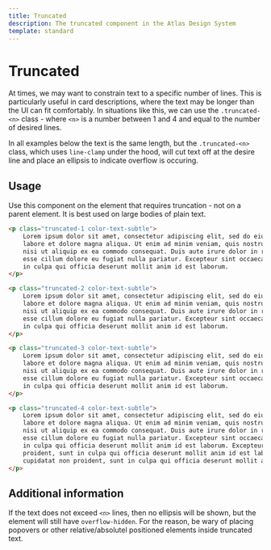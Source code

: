 ```yaml
---
title: Truncated
description: The truncated component in the Atlas Design System
template: standard
---
```


# Truncated

At times, we may want to constrain text to a specific number of lines. This is particularly useful in card descriptions, where the text may be longer than the UI can fit comfortably. In situations like this, we can use the `.truncated-<n>` class - where `<n>` is a number between 1 and 4 and equal to the number of desired lines.

In all examples below the text is the same length, but the `.truncated-<n>` class, which uses `line-clamp` under the hood, will cut text off at the desire line and place an ellipsis to indicate overflow is occuring.

## Usage

Use this component on the element that requires truncation - not on a parent element. It is best used on large bodies of plain text.

```html
<p class="truncated-1 color-text-subtle">
	Lorem ipsum dolor sit amet, consectetur adipiscing elit, sed do eiusmod tempor incididunt ut
	labore et dolore magna aliqua. Ut enim ad minim veniam, quis nostrud exercitation ullamco laboris
	nisi ut aliquip ex ea commodo consequat. Duis aute irure dolor in reprehenderit in voluptate velit
	esse cillum dolore eu fugiat nulla pariatur. Excepteur sint occaecat cupidatat non proident, sunt
	in culpa qui officia deserunt mollit anim id est laborum.
</p>
```

```html
<p class="truncated-2 color-text-subtle">
	Lorem ipsum dolor sit amet, consectetur adipiscing elit, sed do eiusmod tempor incididunt ut
	labore et dolore magna aliqua. Ut enim ad minim veniam, quis nostrud exercitation ullamco laboris
	nisi ut aliquip ex ea commodo consequat. Duis aute irure dolor in reprehenderit in voluptate velit
	esse cillum dolore eu fugiat nulla pariatur. Excepteur sint occaecat cupidatat non proident, sunt
	in culpa qui officia deserunt mollit anim id est laborum.
</p>
```

```html
<p class="truncated-3 color-text-subtle">
	Lorem ipsum dolor sit amet, consectetur adipiscing elit, sed do eiusmod tempor incididunt ut
	labore et dolore magna aliqua. Ut enim ad minim veniam, quis nostrud exercitation ullamco laboris
	nisi ut aliquip ex ea commodo consequat. Duis aute irure dolor in reprehenderit in voluptate velit
	esse cillum dolore eu fugiat nulla pariatur. Excepteur sint occaecat cupidatat non proident, sunt
	in culpa qui officia deserunt mollit anim id est laborum.
</p>
```

```html
<p class="truncated-4 color-text-subtle">
	Lorem ipsum dolor sit amet, consectetur adipiscing elit, sed do eiusmod tempor incididunt ut
	labore et dolore magna aliqua. Ut enim ad minim veniam, quis nostrud exercitation ullamco laboris
	nisi ut aliquip ex ea commodo consequat. Duis aute irure dolor in reprehenderit in voluptate velit
	esse cillum dolore eu fugiat nulla pariatur. Excepteur sint occaecat cupidatat non proident, sunt
	in culpa qui officia deserunt mollit anim id est laborum. Excepteur sint occaecat cupidatat non
	proident, sunt in culpa qui officia deserunt mollit anim id est laborum. Excepteur sint occaecat
	cupidatat non proident, sunt in culpa qui officia deserunt mollit anim id est laborum.
</p>
```

## Additional information

If the text does not exceed `<n>` lines, then no ellipsis will be shown, but the element will still have `overflow-hidden`. For the reason, be wary of placing popovers or other relative/absolutel positioned elements inside truncated text.
